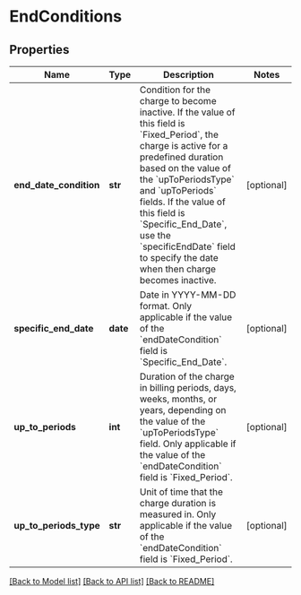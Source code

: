 # EndConditions

## Properties
Name | Type | Description | Notes
------------ | ------------- | ------------- | -------------
**end_date_condition** | **str** | Condition for the charge to become inactive.  If the value of this field is &#x60;Fixed_Period&#x60;, the charge is active for a predefined duration based on the value of the &#x60;upToPeriodsType&#x60; and &#x60;upToPeriods&#x60; fields.  If the value of this field is &#x60;Specific_End_Date&#x60;, use the &#x60;specificEndDate&#x60; field to specify the date when then charge becomes inactive.  | [optional] 
**specific_end_date** | **date** | Date in YYYY-MM-DD format. Only applicable if the value of the &#x60;endDateCondition&#x60; field is &#x60;Specific_End_Date&#x60;.  | [optional] 
**up_to_periods** | **int** | Duration of the charge in billing periods, days, weeks, months, or years, depending on the value of the &#x60;upToPeriodsType&#x60; field. Only applicable if the value of the &#x60;endDateCondition&#x60; field is &#x60;Fixed_Period&#x60;.  | [optional] 
**up_to_periods_type** | **str** | Unit of time that the charge duration is measured in. Only applicable if the value of the &#x60;endDateCondition&#x60; field is &#x60;Fixed_Period&#x60;.  | [optional] 

[[Back to Model list]](../README.md#documentation-for-models) [[Back to API list]](../README.md#documentation-for-api-endpoints) [[Back to README]](../README.md)

